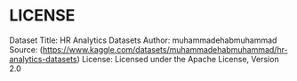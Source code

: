 # LICENSE

Dataset Title: HR Analytics Datasets
Author: muhammadehabmuhammad
Source: (https://www.kaggle.com/datasets/muhammadehabmuhammad/hr-analytics-datasets)
License: Licensed under the Apache License, Version 2.0


